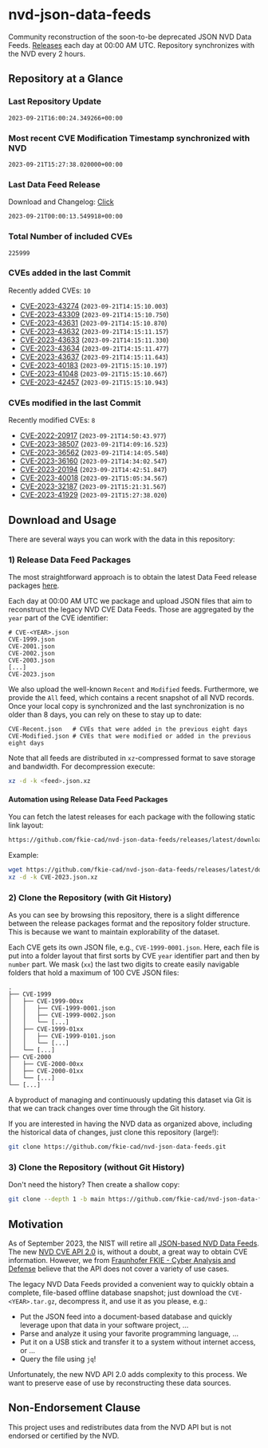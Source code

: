 # nvd-json-data-feeds

Community reconstruction of the soon-to-be deprecated JSON NVD Data Feeds. 
[Releases](https://github.com/fkie-cad/nvd-json-data-feeds/releases/latest) each day at 00:00 AM UTC.
Repository synchronizes with the NVD every 2 hours.

## Repository at a Glance

### Last Repository Update

```plain
2023-09-21T16:00:24.349266+00:00
```

### Most recent CVE Modification Timestamp synchronized with NVD

```plain
2023-09-21T15:27:38.020000+00:00
```

### Last Data Feed Release

Download and Changelog: [Click](https://github.com/fkie-cad/nvd-json-data-feeds/releases/latest)

```plain
2023-09-21T00:00:13.549918+00:00
```

### Total Number of included CVEs

```plain
225999
```

### CVEs added in the last Commit

Recently added CVEs: `10`

* [CVE-2023-43274](CVE-2023/CVE-2023-432xx/CVE-2023-43274.json) (`2023-09-21T14:15:10.003`)
* [CVE-2023-43309](CVE-2023/CVE-2023-433xx/CVE-2023-43309.json) (`2023-09-21T14:15:10.750`)
* [CVE-2023-43631](CVE-2023/CVE-2023-436xx/CVE-2023-43631.json) (`2023-09-21T14:15:10.870`)
* [CVE-2023-43632](CVE-2023/CVE-2023-436xx/CVE-2023-43632.json) (`2023-09-21T14:15:11.157`)
* [CVE-2023-43633](CVE-2023/CVE-2023-436xx/CVE-2023-43633.json) (`2023-09-21T14:15:11.330`)
* [CVE-2023-43634](CVE-2023/CVE-2023-436xx/CVE-2023-43634.json) (`2023-09-21T14:15:11.477`)
* [CVE-2023-43637](CVE-2023/CVE-2023-436xx/CVE-2023-43637.json) (`2023-09-21T14:15:11.643`)
* [CVE-2023-40183](CVE-2023/CVE-2023-401xx/CVE-2023-40183.json) (`2023-09-21T15:15:10.197`)
* [CVE-2023-41048](CVE-2023/CVE-2023-410xx/CVE-2023-41048.json) (`2023-09-21T15:15:10.667`)
* [CVE-2023-42457](CVE-2023/CVE-2023-424xx/CVE-2023-42457.json) (`2023-09-21T15:15:10.943`)


### CVEs modified in the last Commit

Recently modified CVEs: `8`

* [CVE-2022-20917](CVE-2022/CVE-2022-209xx/CVE-2022-20917.json) (`2023-09-21T14:50:43.977`)
* [CVE-2023-38507](CVE-2023/CVE-2023-385xx/CVE-2023-38507.json) (`2023-09-21T14:09:16.523`)
* [CVE-2023-36562](CVE-2023/CVE-2023-365xx/CVE-2023-36562.json) (`2023-09-21T14:14:05.540`)
* [CVE-2023-36160](CVE-2023/CVE-2023-361xx/CVE-2023-36160.json) (`2023-09-21T14:34:02.547`)
* [CVE-2023-20194](CVE-2023/CVE-2023-201xx/CVE-2023-20194.json) (`2023-09-21T14:42:51.847`)
* [CVE-2023-40018](CVE-2023/CVE-2023-400xx/CVE-2023-40018.json) (`2023-09-21T15:05:34.567`)
* [CVE-2023-32187](CVE-2023/CVE-2023-321xx/CVE-2023-32187.json) (`2023-09-21T15:21:31.567`)
* [CVE-2023-41929](CVE-2023/CVE-2023-419xx/CVE-2023-41929.json) (`2023-09-21T15:27:38.020`)


## Download and Usage

There are several ways you can work with the data in this repository:

### 1) Release Data Feed Packages

The most straightforward approach is to obtain the latest Data Feed release packages [here](https://github.com/fkie-cad/nvd-json-data-feeds/releases/latest).

Each day at 00:00 AM UTC we package and upload JSON files that aim to reconstruct the legacy NVD CVE Data Feeds.
Those are aggregated by the `year` part of the CVE identifier:

```
# CVE-<YEAR>.json
CVE-1999.json
CVE-2001.json
CVE-2002.json
CVE-2003.json
[...]
CVE-2023.json
```

We also upload the well-known `Recent` and `Modified` feeds.
Furthermore, we provide the `All` feed, which contains a recent snapshot of all NVD records.
Once your local copy is synchronized and the last synchronization is no older than 8 days, you can rely on these to stay up to date:

```plain
CVE-Recent.json   # CVEs that were added in the previous eight days
CVE-Modified.json # CVEs that were modified or added in the previous eight days
```

Note that all feeds are distributed in `xz`-compressed format to save storage and bandwidth.
For decompression execute:

```sh
xz -d -k <feed>.json.xz
```


#### Automation using Release Data Feed Packages

You can fetch the latest releases for each package with the following static link layout:

```sh
https://github.com/fkie-cad/nvd-json-data-feeds/releases/latest/download/CVE-<YEAR>.json.xz
```

Example:

```sh
wget https://github.com/fkie-cad/nvd-json-data-feeds/releases/latest/download/CVE-2023.json.xz
xz -d -k CVE-2023.json.xz
```

### 2) Clone the Repository (with Git History)

As you can see by browsing this repository, there is a slight difference between the release packages format and the repository folder structure.
This is because we want to maintain explorability of the dataset.

Each CVE gets its own JSON file, e.g., `CVE-1999-0001.json`.
Here, each file is put into a folder layout that first sorts by CVE `year` identifier part and then by `number` part.
We mask (`xx`) the last two digits to create easily navigable folders that hold a maximum of 100 CVE JSON files:

```plain
.
├── CVE-1999
│   ├── CVE-1999-00xx
│   │   ├── CVE-1999-0001.json
│   │   ├── CVE-1999-0002.json
│   │   └── [...]
│   ├── CVE-1999-01xx
│   │   ├── CVE-1999-0101.json
│   │   └── [...]
│   └── [...]
├── CVE-2000
│   ├── CVE-2000-00xx
│   ├── CVE-2000-01xx
│   └── [...]
└── [...]
```

A byproduct of managing and continuously updating this dataset via Git is that we can track changes over time through the Git history.

If you are interested in having the NVD data as organized above, including the historical data of changes, just clone this repository (large!):

```sh
git clone https://github.com/fkie-cad/nvd-json-data-feeds.git
```

### 3) Clone the Repository (without Git History)

Don't need the history? Then create a shallow copy:

```sh
git clone --depth 1 -b main https://github.com/fkie-cad/nvd-json-data-feeds.git
```

## Motivation

As of September 2023, the NIST will retire all [JSON-based NVD Data Feeds](https://nvd.nist.gov/vuln/data-feeds#divRetirementBanner-1).
The new [NVD CVE API 2.0](https://nvd.nist.gov/developers/vulnerabilities) is, without a doubt, a great way to obtain CVE information.
However, we from [Fraunhofer FKIE - Cyber Analysis and Defense](https://www.fkie.fraunhofer.de/en/departments/cad.html) believe that the API does not cover a variety of use cases.

The legacy NVD Data Feeds provided a convenient way to quickly obtain a complete, file-based offline database snapshot; just download the `CVE-<YEAR>.tar.gz`, decompress it, and use it as you please, e.g.:

* Put the JSON feed into a document-based database and quickly leverage upon that data in your software project, ...
* Parse and analyze it using your favorite programming language, ...
* Put it on a USB stick and transfer it to a system without internet access, or ...
* Query the file using `jq`!

Unfortunately, the new NVD API 2.0 adds complexity to this process.
We want to preserve ease of use by reconstructing these data sources.

## Non-Endorsement Clause

This project uses and redistributes data from the NVD API but is not endorsed or certified by the NVD.